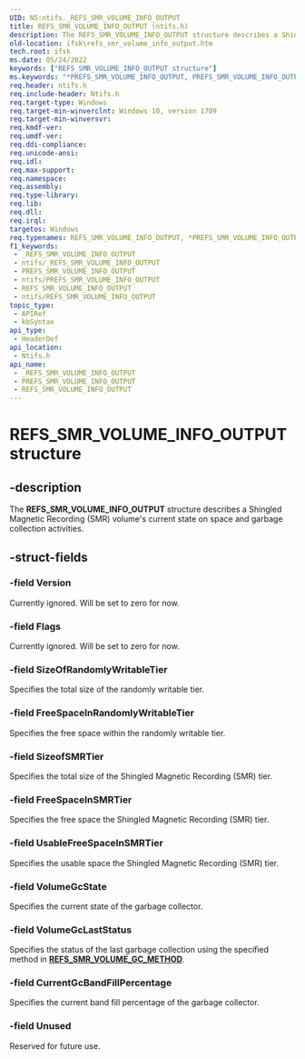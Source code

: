 ```yaml
---
UID: NS:ntifs._REFS_SMR_VOLUME_INFO_OUTPUT
title: REFS_SMR_VOLUME_INFO_OUTPUT (ntifs.h)
description: The REFS_SMR_VOLUME_INFO_OUTPUT structure describes a Shingled Magnetic Recording (SMR) volume's current state on space and garbage collection activities.
old-location: ifsk\refs_smr_volume_info_output.htm
tech.root: ifsk
ms.date: 05/24/2022
keywords: ["REFS_SMR_VOLUME_INFO_OUTPUT structure"]
ms.keywords: "*PREFS_SMR_VOLUME_INFO_OUTPUT, PREFS_SMR_VOLUME_INFO_OUTPUT, PREFS_SMR_VOLUME_INFO_OUTPUT structure pointer [Installable File System Drivers], REFS_SMR_VOLUME_INFO_OUTPUT, REFS_SMR_VOLUME_INFO_OUTPUT structure [Installable File System Drivers], _REFS_SMR_VOLUME_INFO_OUTPUT, ifsk.refs_smr_volume_info_output, ntifs/PREFS_SMR_VOLUME_INFO_OUTPUT, ntifs/REFS_SMR_VOLUME_INFO_OUTPUT"
req.header: ntifs.h
req.include-header: Ntifs.h
req.target-type: Windows
req.target-min-winverclnt: Windows 10, version 1709
req.target-min-winversvr: 
req.kmdf-ver: 
req.umdf-ver: 
req.ddi-compliance: 
req.unicode-ansi: 
req.idl: 
req.max-support: 
req.namespace: 
req.assembly: 
req.type-library: 
req.lib: 
req.dll: 
req.irql: 
targetos: Windows
req.typenames: REFS_SMR_VOLUME_INFO_OUTPUT, *PREFS_SMR_VOLUME_INFO_OUTPUT
f1_keywords:
 - _REFS_SMR_VOLUME_INFO_OUTPUT
 - ntifs/_REFS_SMR_VOLUME_INFO_OUTPUT
 - PREFS_SMR_VOLUME_INFO_OUTPUT
 - ntifs/PREFS_SMR_VOLUME_INFO_OUTPUT
 - REFS_SMR_VOLUME_INFO_OUTPUT
 - ntifs/REFS_SMR_VOLUME_INFO_OUTPUT
topic_type:
 - APIRef
 - kbSyntax
api_type:
 - HeaderDef
api_location:
 - Ntifs.h
api_name:
 - _REFS_SMR_VOLUME_INFO_OUTPUT
 - PREFS_SMR_VOLUME_INFO_OUTPUT
 - REFS_SMR_VOLUME_INFO_OUTPUT
---
```


# REFS_SMR_VOLUME_INFO_OUTPUT structure

## -description

The **REFS_SMR_VOLUME_INFO_OUTPUT** structure describes a Shingled Magnetic Recording (SMR) volume's current state on space and garbage collection activities.

## -struct-fields

### -field Version

Currently ignored.  Will be set to zero for now.

### -field Flags

Currently ignored. Will be set to zero for now.

### -field SizeOfRandomlyWritableTier

Specifies the total size of the randomly writable tier.

### -field FreeSpaceInRandomlyWritableTier

Specifies the free space within the randomly writable tier.

### -field SizeofSMRTier

Specifies the total size of the Shingled Magnetic Recording (SMR) tier.

### -field FreeSpaceInSMRTier

Specifies the free space the Shingled Magnetic Recording (SMR) tier.

### -field UsableFreeSpaceInSMRTier

Specifies the usable space the Shingled Magnetic Recording (SMR) tier.

### -field VolumeGcState

Specifies the current state of the garbage collector.

### -field VolumeGcLastStatus

Specifies the status of the last garbage collection using the specified method in [**REFS_SMR_VOLUME_GC_METHOD**](ne-ntifs-_refs_smr_volume_gc_method.md).

### -field CurrentGcBandFillPercentage

Specifies the current band fill percentage of the garbage collector.

### -field Unused

Reserved for future use.
